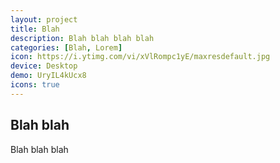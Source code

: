 ```yaml
---
layout: project
title: Blah
description: Blah blah blah blah
categories: [Blah, Lorem]
icon: https://i.ytimg.com/vi/xVlRompc1yE/maxresdefault.jpg
device: Desktop
demo: UryIL4kUcx8
icons: true
---
```


## Blah blah

Blah blah blah

